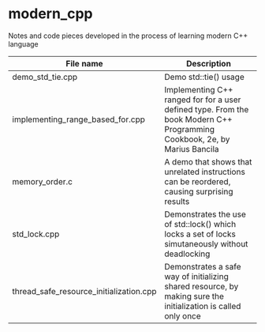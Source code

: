 # modern_cpp
Notes and code pieces developed in the process of learning modern C++ language

File name | Description
----------|------------
demo_std_tie.cpp | Demo std::tie() usage
implementing_range_based_for.cpp | Implementing C++ ranged for for a user defined type. From the book Modern C++ Programming Cookbook, 2e, by Marius Bancila
memory_order.c | A demo that shows that unrelated instructions can be reordered, causing surprising results
std_lock.cpp | Demonstrates the use of std::lock() which locks a set of locks simutaneously without deadlocking
thread_safe_resource_initialization.cpp | Demonstrates a safe way of initializing shared resource, by making sure the initialization is called only once
